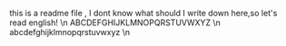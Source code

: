 this is a readme file , I dont know what should I write down here,so let's read english! \n
ABCDEFGHIJKLMNOPQRSTUVWXYZ \n
abcdefghijklmnopqrstuvwxyz \n
